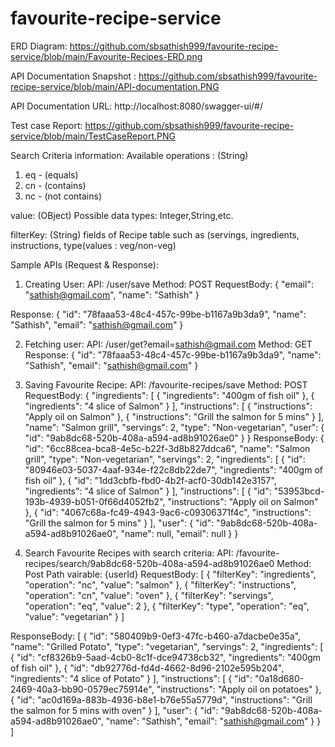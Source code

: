 # favourite-recipe-service

ERD Diagram: https://github.com/sbsathish999/favourite-recipe-service/blob/main/Favourite-Recipes-ERD.png

API Documentation Snapshot : https://github.com/sbsathish999/favourite-recipe-service/blob/main/API-documentation.PNG

API Documentation URL: http://localhost:8080/swagger-ui/#/

Test case Report: https://github.com/sbsathish999/favourite-recipe-service/blob/main/TestCaseReport.PNG

Search Criteria information:
Available operations : (String)
1. eq - (equals)
2. cn - (contains)
3. nc - (not contains)

value: (OBject) Possible data types: Integer,String,etc.

filterKey: (String) fields of Recipe table such as (servings, ingredients, instructions, type(values : veg/non-veg) 

Sample APIs (Request & Response):

1. Creating User:
API: /user/save
Method: POST
RequestBody: 
{
  "email": "sathish@gmail.com",
  "name": "Sathish"
}

Response:
{
  "id": "78faaa53-48c4-457c-99be-b1167a9b3da9",
  "name": "Sathish",
  "email": "sathish@gmail.com"
}

2. Fetching user:
API: /user/get?email=sathish@gmail.com
Method: GET
Response:
{
  "id": "78faaa53-48c4-457c-99be-b1167a9b3da9",
  "name": "Sathish",
  "email": "sathish@gmail.com"
}

3. Saving Favourite Recipe:
API: /favourite-recipes/save
Method: POST
RequestBody:
{
  "ingredients": [
    {
      "ingredients": "400gm of fish oil"
    },
   {
      "ingredients": "4 slice of Salmon"
    }
  ],
  "instructions": [
    {
      "instructions": "Apply oil on Salmon"
    },
   {
      "instructions": "Grill the salmon for 5 mins"
    }
  ],
  "name": "Salmon grill",
  "servings": 2,
  "type": "Non-vegetarian",
  "user": {
    "id": "9ab8dc68-520b-408a-a594-ad8b91026ae0"
  }
}
ResponseBody:
{
  "id": "6cc88cea-bca8-4e5c-b22f-3d8b827ddca6",
  "name": "Salmon grill",
  "type": "Non-vegetarian",
  "servings": 2,
  "ingredients": [
    {
      "id": "80946e03-5037-4aaf-934e-f22c8db22de7",
      "ingredients": "400gm of fish oil"
    },
    {
      "id": "1dd3cbfb-fbd0-4b2f-acf0-30db142e3157",
      "ingredients": "4 slice of Salmon"
    }
  ],
  "instructions": [
    {
      "id": "53953bcd-193b-4939-b051-0f66d4052fb2",
      "instructions": "Apply oil on Salmon"
    },
    {
      "id": "4067c68a-fc49-4943-9ac6-c09306371f4c",
      "instructions": "Grill the salmon for 5 mins"
    }
  ],
  "user": {
    "id": "9ab8dc68-520b-408a-a594-ad8b91026ae0",
    "name": null,
    "email": null
  }
}

4. Search Favourite Recipes with search criteria:
API: /favourite-recipes/search/9ab8dc68-520b-408a-a594-ad8b91026ae0
Method: Post
Path vairable: {userId}
RequestBody:
[
  {
    "filterKey": "ingredients",
    "operation": "nc",
    "value": "salmon"
  },
 {
    "filterKey": "instructions",
    "operation": "cn",
    "value": "oven"
  },
{
    "filterKey": "servings",
    "operation": "eq",
    "value": 2
  },
{
    "filterKey": "type",
    "operation": "eq",
    "value": "vegetarian"
  }
]

ResponseBody:
[
  {
    "id": "580409b9-0ef3-47fc-b460-a7dacbe0e35a",
    "name": "Grilled Potato",
    "type": "vegetarian",
    "servings": 2,
    "ingredients": [
      {
        "id": "cf8326b9-5aad-4cb0-8c1f-dce94738cb32",
        "ingredients": "400gm of fish oil"
      },
      {
        "id": "db92776d-fd4d-4662-8d96-2102e595b204",
        "ingredients": "4 slice of Potato"
      }
    ],
    "instructions": [
      {
        "id": "0a18d680-2469-40a3-bb90-0579ec75914e",
        "instructions": "Apply oil on potatoes"
      },
      {
        "id": "ac0d169a-883b-4936-b8e1-b76e55a5779d",
        "instructions": "Grill the salmon for 5 mins with oven"
      }
    ],
    "user": {
      "id": "9ab8dc68-520b-408a-a594-ad8b91026ae0",
      "name": "Sathish",
      "email": "sathish@gmail.com"
    }
  }
]




